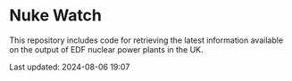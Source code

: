 # Nuke Watch

This repository includes code for retrieving the latest information available on the output of EDF nuclear power plants in the UK.

Last updated: 2024-08-06 19:07